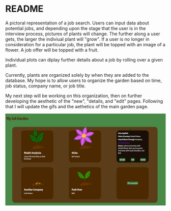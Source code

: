 # README

A pictoral representation of a job search. Users can input data about potential jobs, and depending upon the stage that the user is in the interview process, pictures of plants will change. The further along a user gets, the larger the indiviual plant will "grow". If a user is no longer in consideration for a particular job, the plant will be topped with an image of a flower. A job offer will be topped with a fruit. 

Individual plots can diplay further details about a job by rolling over a given plant. 

Currently, plants are organized solely by when they are added to the database. My hope is to allow users to organize the garden based on time, job status, company name, or job title.

My next step will be working on this organization, then on further developing the aesthetic of the "new", "details, and "edit" pages. Following that I will update the gifs and the aethetics of the main garden page.

![Screenshot](gardenCap.jpg)
